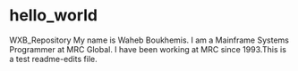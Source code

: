 # hello_world
WXB_Repository
My name is Waheb Boukhemis. I am a Mainframe Systems Programmer at MRC Global. I have been working at MRC since 1993.This is a test readme-edits file.
